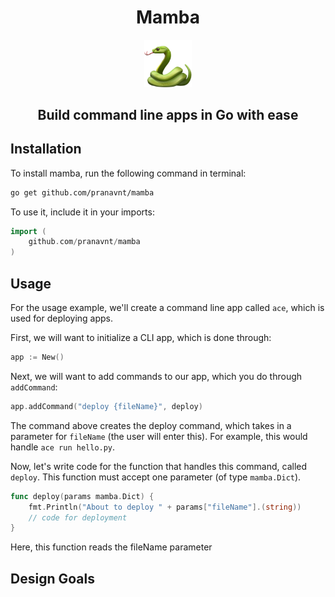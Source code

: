 <h1 align="center">Mamba</h1> 
<p align="center">
    <img src="./.github/mamba.png" width="15%" />
</p>
<h2 align="center">Build command line apps in Go with ease</h2>

## Installation

To install mamba, run the following command in terminal:

```bash
go get github.com/pranavnt/mamba
```

To use it, include it in your imports:

```go
import (
    github.com/pranavnt/mamba
)
```

## Usage

For the usage example, we'll create a command line app called `ace`, which is used for deploying apps.

First, we will want to initialize a CLI app, which is done through:

```go
app := New()
```

Next, we will want to add commands to our app, which you do through `addCommand`:

```go
app.addCommand("deploy {fileName}", deploy)
```

The command above creates the deploy command, which takes in a parameter for `fileName` (the user will enter this). For example, this would handle `ace run hello.py`.

Now, let's write code for the function that handles this command, called `deploy`. This function must accept one parameter (of type `mamba.Dict`).

```go
func deploy(params mamba.Dict) {
	fmt.Println("About to deploy " + params["fileName"].(string))
	// code for deployment
}
```

Here, this function reads the fileName parameter

## Design Goals
